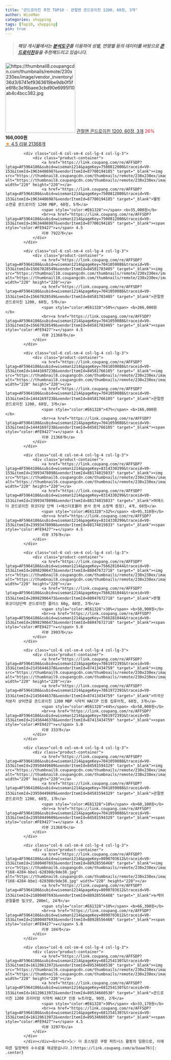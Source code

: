 ```yaml
---
title: "콘드로이친 추천 TOP10 - 관절엔 콘드로이친 1200, 60정, 3개"
author: WiseMan
categories: shopping
tags: [Top10, shopping]
pin: true
---
```


> ##### 해당 게시물에서는 [**분석도구**](https://itemscout.io/)를 이용하여 **성별**, **연령별** 등의 데이터를 바탕으로 [**콘드로이친**](https://link.coupang.com/a/baae76)들을 추천해드리고 있습니다.
<div class="container"><div class="row">
            <div class="col-6 col-sm-4 col-lg-4 col-lg-3">
                <div class="product-container">
                    <a href="https://link.coupang.com/re/AFFSDP?lptag=AF5964186&subid=wiseman1214&pageKey=7041059088&traceid=V0-153&itemId=14441697238&vendorItemId=84581766105" target="_blank"><img src="https://thumbnail8.coupangcdn.com/thumbnails/remote/230x230ex/image/vendor_inventory/36d3/6741ef9363619be9db0f5fe6f8c3e16baee3cbd90e6995f10ab4c4bcc382.jpg" alt="https://thumbnail8.coupangcdn.com/thumbnails/remote/230x230ex/image/vendor_inventory/36d3/6741ef9363619be9db0f5fe6f8c3e16baee3cbd90e6995f10ab4c4bcc382.jpg" width="220" height="220"></a>
                    <a href="https://link.coupang.com/re/AFFSDP?lptag=AF5964186&subid=wiseman1214&pageKey=7041059088&traceid=V0-153&itemId=14441697238&vendorItemId=84581766105" target="_blank">관절엔 콘드로이친 1200, 60정, 3개</a>
                    <span style="color:#E61328">26%</span> <b>166,000원</b>
                    <br><a href="https://link.coupang.com/re/AFFSDP?lptag=AF5964186&subid=wiseman1214&pageKey=7041059088&traceid=V0-153&itemId=14441697238&vendorItemId=84581766105" target="_blank"><span style="color:#FE9427">★</span> 4.5
                    리뷰 21368개</a>
                </div>
            </div>
            
            <div class="col-6 col-sm-4 col-lg-4 col-lg-3">
                <div class="product-container">
                    <a href="https://link.coupang.com/re/AFFSDP?lptag=AF5964186&subid=wiseman1214&pageKey=7500812000&traceid=V0-153&itemId=19634486987&vendorItemId=87700194185" target="_blank"><img src="https://thumbnail8.coupangcdn.com/thumbnails/remote/230x230ex/image/vendor_inventory/16c6/81c0af8b047534887ce7fa79da29ab4c6db142f34c8ba03f56a3acac16c8.jpg" alt="https://thumbnail8.coupangcdn.com/thumbnails/remote/230x230ex/image/vendor_inventory/16c6/81c0af8b047534887ce7fa79da29ab4c6db142f34c8ba03f56a3acac16c8.jpg" width="220" height="220"></a>
                    <a href="https://link.coupang.com/re/AFFSDP?lptag=AF5964186&subid=wiseman1214&pageKey=7500812000&traceid=V0-153&itemId=19634486987&vendorItemId=87700194185" target="_blank">웰핏 소연골 콘드로이친 1200 MBP, 60정, 5개</a>
                    <span style="color:#E61328"></span> <b>35,000원</b>
                    <br><a href="https://link.coupang.com/re/AFFSDP?lptag=AF5964186&subid=wiseman1214&pageKey=7500812000&traceid=V0-153&itemId=19634486987&vendorItemId=87700194185" target="_blank"><span style="color:#FE9427">★</span> 4.5
                    리뷰 7922개</a>
                </div>
            </div>
            
            <div class="col-6 col-sm-4 col-lg-4 col-lg-3">
                <div class="product-container">
                    <a href="https://link.coupang.com/re/AFFSDP?lptag=AF5964186&subid=wiseman1214&pageKey=7041059088&traceid=V0-153&itemId=15667028549&vendorItemId=84581783405" target="_blank"><img src="https://thumbnail10.coupangcdn.com/thumbnails/remote/230x230ex/image/vendor_inventory/334b/bbd01abb4f9eeef0d04dc50d697307a776087e4d401693793915dd363a0b.jpg" alt="https://thumbnail10.coupangcdn.com/thumbnails/remote/230x230ex/image/vendor_inventory/334b/bbd01abb4f9eeef0d04dc50d697307a776087e4d401693793915dd363a0b.jpg" width="220" height="220"></a>
                    <a href="https://link.coupang.com/re/AFFSDP?lptag=AF5964186&subid=wiseman1214&pageKey=7041059088&traceid=V0-153&itemId=15667028549&vendorItemId=84581783405" target="_blank">관절엔 콘드로이친 1200, 60정, 5개</a>
                    <span style="color:#E61328">50%</span> <b>266,000원</b>
                    <br><a href="https://link.coupang.com/re/AFFSDP?lptag=AF5964186&subid=wiseman1214&pageKey=7041059088&traceid=V0-153&itemId=15667028549&vendorItemId=84581783405" target="_blank"><span style="color:#FE9427">★</span> 4.5
                    리뷰 21368개</a>
                </div>
            </div>
            
            <div class="col-6 col-sm-4 col-lg-4 col-lg-3">
                <div class="product-container">
                    <a href="https://link.coupang.com/re/AFFSDP?lptag=AF5964186&subid=wiseman1214&pageKey=7041059088&traceid=V0-153&itemId=14441697238&vendorItemId=84581766105" target="_blank"><img src="https://thumbnail8.coupangcdn.com/thumbnails/remote/230x230ex/image/vendor_inventory/36d3/6741ef9363619be9db0f5fe6f8c3e16baee3cbd90e6995f10ab4c4bcc382.jpg" alt="https://thumbnail8.coupangcdn.com/thumbnails/remote/230x230ex/image/vendor_inventory/36d3/6741ef9363619be9db0f5fe6f8c3e16baee3cbd90e6995f10ab4c4bcc382.jpg" width="220" height="220"></a>
                    <a href="https://link.coupang.com/re/AFFSDP?lptag=AF5964186&subid=wiseman1214&pageKey=7041059088&traceid=V0-153&itemId=14441697238&vendorItemId=84581766105" target="_blank">관절엔 콘드로이친 1200, 60정, 3개</a>
                    <span style="color:#E61328">47%</span> <b>166,000원</b>
                    <br><a href="https://link.coupang.com/re/AFFSDP?lptag=AF5964186&subid=wiseman1214&pageKey=7041059088&traceid=V0-153&itemId=14441697238&vendorItemId=84581766105" target="_blank"><span style="color:#FE9427">★</span> 4.5
                    리뷰 21368개</a>
                </div>
            </div>
            
            <div class="col-6 col-sm-4 col-lg-4 col-lg-3">
                <div class="product-container">
                    <a href="https://link.coupang.com/re/AFFSDP?lptag=AF5964186&subid=wiseman1214&pageKey=8314330299&traceid=V0-153&itemId=23993478098&vendorItemId=88174815033" target="_blank"><img src="https://thumbnail6.coupangcdn.com/thumbnails/remote/230x230ex/image/vendor_inventory/9a04/cef747c61e8ed8fed1013794da4d0ef590abe169d2acd87b4a50ef067489.jpg" alt="https://thumbnail6.coupangcdn.com/thumbnails/remote/230x230ex/image/vendor_inventory/9a04/cef747c61e8ed8fed1013794da4d0ef590abe169d2acd87b4a50ef067489.jpg" width="220" height="220"></a>
                    <a href="https://link.coupang.com/re/AFFSDP?lptag=AF5964186&subid=wiseman1214&pageKey=8314330299&traceid=V0-153&itemId=23993478098&vendorItemId=88174815033" target="_blank">여에스더 콘드로이친 뮤코다당 단백 (+에스더포뮬러 본사 흰색 쇼핑백 증정), 4개, 60정</a>
                    <span style="color:#E61328">32%</span> <b>95,310원</b>
                    <br><a href="https://link.coupang.com/re/AFFSDP?lptag=AF5964186&subid=wiseman1214&pageKey=8314330299&traceid=V0-153&itemId=23993478098&vendorItemId=88174815033" target="_blank"><span style="color:#FE9427">★</span> 4.5
                    리뷰 376개</a>
                </div>
            </div>
            
            <div class="col-6 col-sm-4 col-lg-4 col-lg-3">
                <div class="product-container">
                    <a href="https://link.coupang.com/re/AFFSDP?lptag=AF5964186&subid=wiseman1214&pageKey=7566281044&traceid=V0-153&itemId=20982906473&vendorItemId=88047672718" target="_blank"><img src="https://thumbnail8.coupangcdn.com/thumbnails/remote/230x230ex/image/0820_amir_esrgan_inf80k_batch_4_max3k/a122/2f32ef7d53677f6a9ffe9c039258c0dfc742af04d0c13760c4ca3a468a59.jpg" alt="https://thumbnail8.coupangcdn.com/thumbnails/remote/230x230ex/image/0820_amir_esrgan_inf80k_batch_4_max3k/a122/2f32ef7d53677f6a9ffe9c039258c0dfc742af04d0c13760c4ca3a468a59.jpg" width="220" height="220"></a>
                    <a href="https://link.coupang.com/re/AFFSDP?lptag=AF5964186&subid=wiseman1214&pageKey=7566281044&traceid=V0-153&itemId=20982906473&vendorItemId=88047672718" target="_blank">콴첼 뮤코다당단백 콘드로이친 플러스 60g, 60정, 3개</a>
                    <span style="color:#E61328">30%</span> <b>50,900원</b>
                    <br><a href="https://link.coupang.com/re/AFFSDP?lptag=AF5964186&subid=wiseman1214&pageKey=7566281044&traceid=V0-153&itemId=20982906473&vendorItemId=88047672718" target="_blank"><span style="color:#FE9427">★</span> 5.0
                    리뷰 2993개</a>
                </div>
            </div>
            
            <div class="col-6 col-sm-4 col-lg-4 col-lg-3">
                <div class="product-container">
                    <a href="https://link.coupang.com/re/AFFSDP?lptag=AF5964186&subid=wiseman1214&pageKey=7861972393&traceid=V0-153&itemId=21456446378&vendorItemId=87413434759" target="_blank"><img src="https://thumbnail9.coupangcdn.com/thumbnails/remote/230x230ex/image/0820_amir_esrgan_inf80k_batch_2_max3k/b2c0/92df4d447cfdcc2429339e638369360e1810d5a19c892d6104354f96f422.jpg" alt="https://thumbnail9.coupangcdn.com/thumbnails/remote/230x230ex/image/0820_amir_esrgan_inf80k_batch_2_max3k/b2c0/92df4d447cfdcc2429339e638369360e1810d5a19c892d6104354f96f422.jpg" width="220" height="220"></a>
                    <a href="https://link.coupang.com/re/AFFSDP?lptag=AF5964186&subid=wiseman1214&pageKey=7861972393&traceid=V0-153&itemId=21456446378&vendorItemId=87413434759" target="_blank">미국산 저분자 상어연골 콘드로이친 1200 MBP 식약처 HACCP 인증 킵유어핏, 60정, 3개</a>
                    <span style="color:#E61328">44%</span> <b>58,000원</b>
                    <br><a href="https://link.coupang.com/re/AFFSDP?lptag=AF5964186&subid=wiseman1214&pageKey=7861972393&traceid=V0-153&itemId=21456446378&vendorItemId=87413434759" target="_blank"><span style="color:#FE9427">★</span> 5.0
                    리뷰 333개</a>
                </div>
            </div>
            
            <div class="col-6 col-sm-4 col-lg-4 col-lg-3">
                <div class="product-container">
                    <a href="https://link.coupang.com/re/AFFSDP?lptag=AF5964186&subid=wiseman1214&pageKey=7041059088&traceid=V0-153&itemId=23950449609&vendorItemId=84581594329" target="_blank"><img src="https://thumbnail8.coupangcdn.com/thumbnails/remote/230x230ex/image/vendor_inventory/4c8e/0fc4ef9045a78874c20f3911168c9ad35bce4d7be1c42b3cc2c62e562c97.jpg" alt="https://thumbnail8.coupangcdn.com/thumbnails/remote/230x230ex/image/vendor_inventory/4c8e/0fc4ef9045a78874c20f3911168c9ad35bce4d7be1c42b3cc2c62e562c97.jpg" width="220" height="220"></a>
                    <a href="https://link.coupang.com/re/AFFSDP?lptag=AF5964186&subid=wiseman1214&pageKey=7041059088&traceid=V0-153&itemId=23950449609&vendorItemId=84581594329" target="_blank">관절엔 콘드로이친 1200, 60정, 1개</a>
                    <span style="color:#E61328">18%</span> <b>60,100원</b>
                    <br><a href="https://link.coupang.com/re/AFFSDP?lptag=AF5964186&subid=wiseman1214&pageKey=7041059088&traceid=V0-153&itemId=23950449609&vendorItemId=84581594329" target="_blank"><span style="color:#FE9427">★</span> 4.5
                    리뷰 21368개</a>
                </div>
            </div>
            
            <div class="col-6 col-sm-4 col-lg-4 col-lg-3">
                <div class="product-container">
                    <a href="https://link.coupang.com/re/AFFSDP?lptag=AF5964186&subid=wiseman1214&pageKey=8090703612&traceid=V0-153&itemId=21800407693&vendorItemId=88928556468" target="_blank"><img src="https://thumbnail6.coupangcdn.com/thumbnails/remote/230x230ex/image/retail/images/2024/03/07/17/3/01c30858-f168-4284-bbe1-628308c9de38.jpg" alt="https://thumbnail6.coupangcdn.com/thumbnails/remote/230x230ex/image/retail/images/2024/03/07/17/3/01c30858-f168-4284-bbe1-628308c9de38.jpg" width="220" height="220"></a>
                    <a href="https://link.coupang.com/re/AFFSDP?lptag=AF5964186&subid=wiseman1214&pageKey=8090703612&traceid=V0-153&itemId=21800407693&vendorItemId=88928556468" target="_blank">뉴케어 관절플랜 밀크맛, 200ml, 24개</a>
                    <span style="color:#E61328">10%</span> <b>66,390원</b>
                    <br><a href="https://link.coupang.com/re/AFFSDP?lptag=AF5964186&subid=wiseman1214&pageKey=8090703612&traceid=V0-153&itemId=21800407693&vendorItemId=88928556468" target="_blank"><span style="color:#FE9427">★</span> 5.0
                    리뷰 104개</a>
                </div>
            </div>
            
            <div class="col-6 col-sm-4 col-lg-4 col-lg-3">
                <div class="product-container">
                    <a href="https://link.coupang.com/re/AFFSDP?lptag=AF5964186&subid=wiseman1214&pageKey=6812541307&traceid=V0-153&itemId=16120613972&vendorItemId=89534660530" target="_blank"><img src="https://thumbnail6.coupangcdn.com/thumbnails/remote/230x230ex/image/0820_amir_esrgan_inf80k_batch_0_max3k/1ff3/d0aee8c81c031de15d9c32dffb71bc123be3b88182ab814973b9fda6c7be.png" alt="https://thumbnail6.coupangcdn.com/thumbnails/remote/230x230ex/image/0820_amir_esrgan_inf80k_batch_0_max3k/1ff3/d0aee8c81c031de15d9c32dffb71bc123be3b88182ab814973b9fda6c7be.png" width="220" height="220"></a>
                    <a href="https://link.coupang.com/re/AFFSDP?lptag=AF5964186&subid=wiseman1214&pageKey=6812541307&traceid=V0-153&itemId=16120613972&vendorItemId=89534660530" target="_blank">콘드로이친 1200 프리미엄 식약처 HACCP 인증 뉴트라업, 90정, 2개</a>
                    <span style="color:#E61328">30%</span> <b>33,170원</b>
                    <br><a href="https://link.coupang.com/re/AFFSDP?lptag=AF5964186&subid=wiseman1214&pageKey=6812541307&traceid=V0-153&itemId=16120613972&vendorItemId=89534660530" target="_blank"><span style="color:#FE9427">★</span> 4.5
                    리뷰 3297개</a>
                </div>
            </div>
            </div></div><br><br>[👉 이 포스팅은 쿠팡 파트너스 활동의 일환으로, 이에 따른 일정액의 수수료를 제공받습니다.](https://link.coupang.com/a/baae76){: .center}